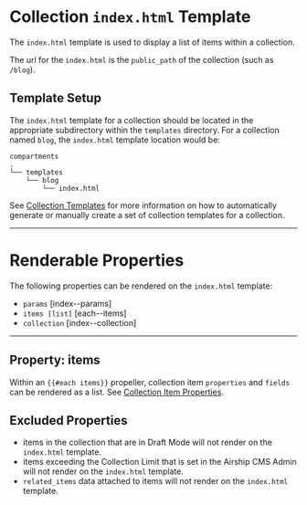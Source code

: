 # Collection `index.html` Template
The `index.html` template is used to display a list of items within a collection. 

The url for the `index.html` is the `public_path` of the collection (such as `/blog`).

## Template Setup
The `index.html` template for a collection should be located in the appropriate subdirectory within the `templates` directory. For a collection named `blog`, the `index.html` template location would be:
```
compartments
.
└── templates
    └── blog
        └── index.html
```

See [Collection Templates](https://airshipcms.io/documentation/view/collection-templates) for more information on how to automatically generate or manually create a set of collection templates for a collection.

---

# Renderable Properties
The following properties can be rendered on the `index.html` template:

- `params` [index--params]
- `items [list]` [each--items]
- `collection` [index--collection]

---

## Property: items
Within an `{{#each items}}` propeller, collection item `properties` and `fields` can be rendered as a list. See [Collection Item Properties](https://airshipcms.io/documentation/view/collection-item-properties). 

## Excluded Properties
- items in the collection that are in Draft Mode will not render on the `index.html` template.
- items exceeding the Collection Limit that is set in the Airship CMS Admin will not render on the `index.html` template.
- `related_items` data attached to items will not render on the `index.html` template.
